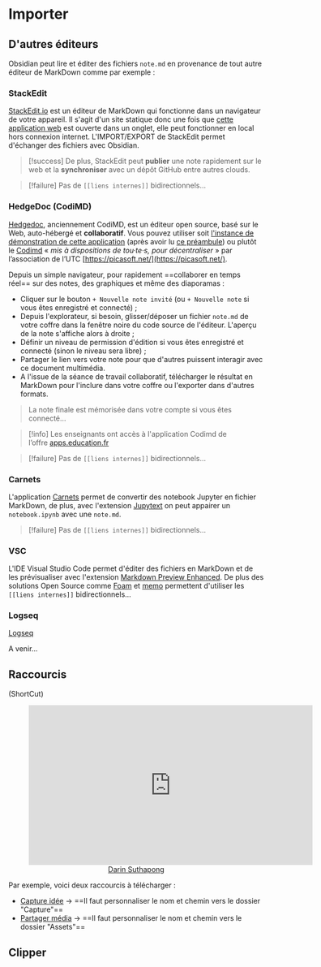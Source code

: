# Importer


## D'autres éditeurs

Obsidian peut lire et éditer des fichiers `note.md` en provenance de tout autre éditeur de MarkDown comme par exemple :

### StackEdit

[StackEdit.io](https://stackedit.io/) est un éditeur de MarkDown qui fonctionne dans un navigateur de votre appareil. Il s'agit d'un site statique donc une fois que [cette application web](https://stackedit.io/app#) est ouverte dans un onglet, elle peut fonctionner en local hors connexion internet.
L'IMPORT/EXPORT de StackEdit permet d'échanger des fichiers avec Obsidian.

> [!success] De plus, StackEdit peut **publier** une note rapidement sur le web et la **synchroniser** avec un dépôt GitHub entre autres clouds.

> [!failure] Pas de `[[liens internes]]` bidirectionnels...


### HedgeDoc (CodiMD)

[Hedgedoc](https://hedgedoc.org/), anciennement CodiMD, est un éditeur open source, basé sur le Web, auto-hébergé et **collaboratif**.
Vous pouvez utiliser soit [l'instance de démonstration de cette application](https://demo.hedgedoc.org/) (après avoir lu [ce préambule](https://hedgedoc.org/demo/)) ou plutôt le [Codimd](https://md.picasoft.net/) « _mis à dispositions de tou·te·s, pour décentraliser_ » par l’association de l’UTC [https://picasoft.net/](https://picasoft.net/).

Depuis un simple navigateur, pour rapidement ==collaborer en temps réel== sur des notes, des graphiques et même des diaporamas :
- Cliquer sur le bouton `+ Nouvelle note invité` (ou `+ Nouvelle note` si vous êtes enregistré et connecté) ;
- Depuis l'explorateur, si besoin, glisser/déposer un fichier `note.md` de votre coffre dans la fenêtre noire du code source de l'éditeur. L'aperçu de la note s'affiche alors à droite ;
- Définir un niveau de permission d'édition si vous êtes enregistré et connecté (sinon le niveau sera libre) ;
- Partager le lien vers votre note pour que d'autres puissent interagir avec ce document multimédia.
- A l'issue de la séance de travail collaboratif, télécharger le résultat en MarkDown pour l'inclure dans votre coffre ou l'exporter dans d'autres formats.
> La note finale est mémorisée dans votre compte si vous êtes connecté...

>[!info] Les enseignants ont accès à l'application Codimd de l’offre [apps.education.fr](http://apps.education.fr/)

> [!failure] Pas de `[[liens internes]]` bidirectionnels...

### Carnets

L'application [Carnets](https://holzschu.github.io/Carnets_Jupyter/) permet de convertir des notebook Jupyter en fichier MarkDown, de plus, avec l'extension [Jupytext](https://jupytext.readthedocs.io/en/latest/install.html) on peut appairer un `notebook.ipynb` avec une `note.md`.

> [!failure] Pas de `[[liens internes]]` bidirectionnels...

### VSC

L'IDE Visual Studio Code permet d'éditer des fichiers en MarkDown et de les prévisualiser avec l'extension [Markdown Preview Enhanced](https://shd101wyy.github.io/markdown-preview-enhanced/#/).
De plus des solutions Open Source comme [Foam](https://github.com/foambubble/foam) et [memo](https://github.com/svsool/memo) permettent d'utiliser les `[[liens internes]]` bidirectionnels...

### Logseq

[Logseq](https://github.com/logseq/logseq)

A venir...

## Raccourcis

(ShortCut)

<center><figure><iframe width="560" height="315" src="https://www.youtube.com/embed/ZD-P0lTkQMw" title="YouTube video player" frameborder="0" allow="accelerometer; autoplay; clipboard-write; encrypted-media; gyroscope; picture-in-picture" allowfullscreen></iframe><figcaption><a href="https://www.youtube.com/channel/UCdoxG0PYUF9GzTZN_nl42iA" target="_blank">Darin Suthapong</a></figcaption></figure></center>

Par exemple, voici deux raccourcis à télécharger :
- [Capture idée](https://www.icloud.com/shortcuts/92d01db4fc274ce8968c994bc878413c) -> ==Il faut personnaliser le nom et chemin vers le dossier "Capture"==
- [Partager média](https://www.icloud.com/shortcuts/e9894db622134e4cb4584309fc8d33d9) -> ==Il faut personnaliser le nom et chemin vers le dossier "Assets"==


## Clipper